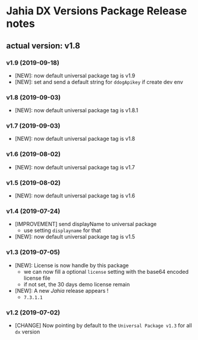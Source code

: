 # Jahia DX Versions Package Release notes

## actual version: v1.8

### v1.9 (2019-09-18)
* [NEW]:  now default universal package tag is v1.9
* [NEW]:  set and send a default string for `ddogApikey` if create dev env

### v1.8 (2019-09-03)
* [NEW]:  now default universal package tag is v1.8.1

### v1.7 (2019-09-03)
* [NEW]:  now default universal package tag is v1.8

### v1.6 (2019-08-02)
* [NEW]:  now default universal package tag is v1.7

### v1.5 (2019-08-02)
* [NEW]:  now default universal package tag is v1.6

### v1.4 (2019-07-24)
* [IMPROVEMENT] send displayName to universal package
    * use setting `displayname` for that
* [NEW]: now default universal package tag is v1.5

### v1.3 (2019-07-05)
* [NEW]: License is now handle by this package
    * we can now fill a optional `license` setting with the base64 encoded license file
    * if not set, the 30 days demo license remain
* [NEW]: A new _Jahia_ release appears !
    * `7.3.1.1`

### v1.2 (2019-07-02)
* [CHANGE] Now pointing by default to the `Universal Package v1.3` for all `dx` version
